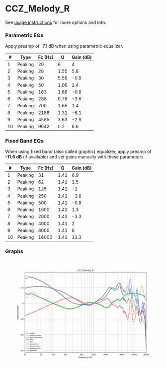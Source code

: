 # CCZ_Melody_R
See [usage instructions](https://github.com/jaakkopasanen/AutoEq#usage) for more options and info.

### Parametric EQs
Apply preamp of -7.1 dB when using parametric equalizer.

|   # | Type    |   Fc (Hz) |    Q |   Gain (dB) |
|-----|---------|-----------|------|-------------|
|   1 | Peaking |        20 | 6    |         4   |
|   2 | Peaking |        28 | 1.55 |         5.8 |
|   3 | Peaking |        30 | 5.56 |        -0.9 |
|   4 | Peaking |        50 | 1.06 |         2.4 |
|   5 | Peaking |       163 | 1.68 |        -0.8 |
|   6 | Peaking |       288 | 0.78 |        -3.6 |
|   7 | Peaking |       700 | 1.65 |         1.4 |
|   8 | Peaking |      2188 | 1.31 |        -6.1 |
|   9 | Peaking |      4585 | 3.63 |        -2.9 |
|  10 | Peaking |      9642 | 0.2  |         6.6 |

### Fixed Band EQs
When using fixed band (also called graphic) equalizer, apply preamp of **-11.6 dB** (if available) and set gains manually with these parameters.

|   # | Type    |   Fc (Hz) |    Q |   Gain (dB) |
|-----|---------|-----------|------|-------------|
|   1 | Peaking |        31 | 1.41 |         6.9 |
|   2 | Peaking |        62 | 1.41 |         1.5 |
|   3 | Peaking |       125 | 1.41 |        -1   |
|   4 | Peaking |       250 | 1.41 |        -3.8 |
|   5 | Peaking |       500 | 1.41 |        -0.8 |
|   6 | Peaking |      1000 | 1.41 |         1.3 |
|   7 | Peaking |      2000 | 1.41 |        -3.3 |
|   8 | Peaking |      4000 | 1.41 |         2   |
|   9 | Peaking |      8000 | 1.41 |         6   |
|  10 | Peaking |     16000 | 1.41 |        11.3 |

### Graphs
![](./CCZ_Melody_R.png)

